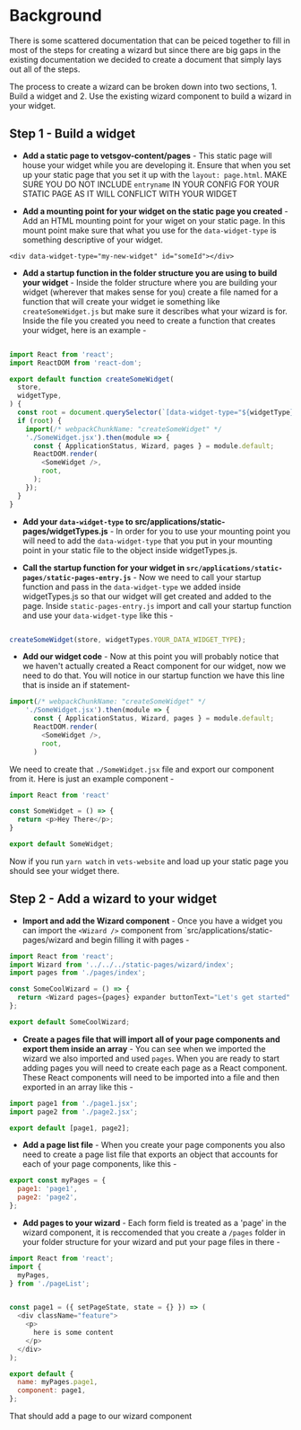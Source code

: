 # Background
There is some scattered documentation that can be peiced together to fill in most of the steps for creating a wizard but since there are big gaps in the existing documentation we decided to create a document that simply lays out all of the steps.

The process to create a wizard can be broken down into two sections, 1. Build a widget and 2. Use the existing wizard component to build a wizard in your widget.

## Step 1 - Build a widget

- **Add a static page to vetsgov-content/pages** - This static page will house your widget while you are developing it. Ensure that when you set up your static page that you set it up with the `layout: page.html`. MAKE SURE YOU DO NOT INCLUDE `entryname` IN YOUR CONFIG FOR YOUR STATIC PAGE AS IT WILL CONFLICT WITH YOUR WIDGET

- **Add a mounting point for your widget on the static page you created** - Add an HTML mounting point for your wiget on your static page. In this mount point make sure that what you use for the `data-widget-type` is something descriptive of your widget.

```
<div data-widget-type="my-new-widget" id="someId"></div>
```

- **Add a startup function in the folder structure you are using to build your widget** - Inside the folder structure where you are building your widget (wherever that makes sense for you) create a file named for a function that will create your widget ie something like `createSomeWidget.js` but make sure it describes what your wizard is for. Inside the file you created you need to create a function that creates your widget, here is an example -

```javascript

import React from 'react';
import ReactDOM from 'react-dom';

export default function createSomeWidget(
  store,
  widgetType,
) {
  const root = document.querySelector(`[data-widget-type="${widgetType}"]`);
  if (root) {
    import(/* webpackChunkName: "createSomeWidget" */
    './SomeWidget.jsx').then(module => {
      const { ApplicationStatus, Wizard, pages } = module.default;
      ReactDOM.render(
        <SomeWidget />,
        root,
      );
    });
  }
}

```

- **Add your `data-widget-type` to src/applications/static-pages/widgetTypes.js** - In order for you to use your mounting point you will need to add the `data-widget-type` that you put in your mounting point in your static file to the object inside widgetTypes.js.

- **Call the startup function for your widget in `src/applications/static-pages/static-pages-entry.js`** - Now we need to call your startup function and pass in the `data-widget-type` we added inside widgetTypes.js so that our widget will get created and added to the page. Inside `static-pages-entry.js` import and call your startup function and use your `data-widget-type` like this - 

```javascript

createSomeWidget(store, widgetTypes.YOUR_DATA_WIDGET_TYPE);
```

- **Add our widget code** - Now at this point you will probably notice that we haven't actually created a React component for our widget, now we need to do that. You will notice in our startup function we have this line that is inside an if statement- 

```javascript
import(/* webpackChunkName: "createSomeWidget" */
    './SomeWidget.jsx').then(module => {
      const { ApplicationStatus, Wizard, pages } = module.default;
      ReactDOM.render(
        <SomeWidget />,
        root,
      )
```
We need to create that `./SomeWidget.jsx` file and export our component from it. Here is just an example component -

```javascript
import React from 'react'

const SomeWidget = () => {
  return <p>Hey There</p>;
}

export default SomeWidget;
```

Now if you run `yarn watch` in `vets-website` and load up your static page you should see your widget there.


## Step 2 - Add a wizard to your widget

- **Import and add the Wizard component** - Once you have a widget you can import the `<Wizard />` component from `src/applications/static-pages/wizard and begin filling it with pages -

```javascript
import React from 'react';
import Wizard from '../../../static-pages/wizard/index';
import pages from './pages/index';

const SomeCoolWizard = () => {
  return <Wizard pages={pages} expander buttonText="Let's get started" />;
};

export default SomeCoolWizard;

```

- **Create a pages file that will import all of your page components and export them inside an array** - You can see when we imported the wizard we also imported and used `pages`. When you are ready to start adding pages you will need to create each page as a React component. These React components will need to be imported into a file and then exported in an array like this -

```javascript
import page1 from './page1.jsx';
import page2 from './page2.jsx';

export default [page1, page2];

```

- **Add a page list file** - When you create your page components you also need to create a page list file that exports an object that accounts for each of your page components, like this - 

```javascript
export const myPages = {
  page1: 'page1',
  page2: 'page2',
};

```

- **Add pages to your wizard** - Each form field is treated as a 'page' in the wizard component, it is reccomended that you create a `/pages` folder in your folder structure for your wizard and put your page files in there - 

```javascript
import React from 'react';
import {
  myPages,
} from './pageList';


const page1 = ({ setPageState, state = {} }) => (
  <div className="feature">
    <p>
      here is some content
    </p>
  </div>
);

export default {
  name: myPages.page1,
  component: page1,
};


```
That should add a page to our wizard component
